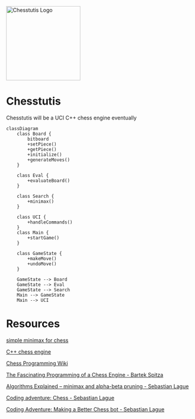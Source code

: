 
<img src="./chesstutis_logo.png" alt="Chesstutis Logo" width="200"/>


# Chesstutis

Chesstutis will be a UCI C++ chess engine eventually


```mermaid
classDiagram
    class Board {
        bitboard
        +setPiece()
        +getPiece()
        +initialize()
        +generateMoves()
    }

    class Eval {
        +evaluateBoard()
    }

    class Search {
        +minimax()
    }

    class UCI {
        +handleCommands()
    }
    class Main {
        +startGame()
    }

    class GameState {
        +makeMove()
        +undoMove()
    }

    GameState --> Board
    GameState --> Eval
    GameState --> Search
    Main --> GameState
    Main --> UCI
```
# Resources

[simple minimax for chess](https://www.freecodecamp.org/news/simple-chess-ai-step-by-step-1d55a9266977/)

[C++ chess engine](https://ameye.dev/notes/chess-engine/)

[Chess Programming Wiki](https://www.chessprogramming.org/Main_Page)

[The Fascinating Programming of a Chess Engine - Bartek Spitza](https://youtu.be/w4FFX_otR-4?si=H6WCkaijLwwXqMZ7)

[Algorithms Explained – minimax and alpha-beta pruning - Sebastian Lague](https://youtu.be/l-hh51ncgDI?si=zrX8d2f7Ov7V-2IE)

[Coding adventure: Chess - Sebastian Lague](https://youtu.be/U4ogK0MIzqk?si=vrmSiL612RTlVxej)

[Coding Adventure: Making a Better Chess bot - Sebastian Lague](https://youtu.be/_vqlIPDR2TU?si=hVpPM-5AWTl2Fn6t)
